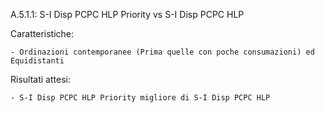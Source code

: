 A.5.1.1: S-I Disp PCPC HLP Priority vs S-I Disp PCPC HLP

Caratteristiche:

	- Ordinazioni contemporanee (Prima quelle con poche consumazioni) ed Equidistanti

Risultati attesi:
	
	- S-I Disp PCPC HLP Priority migliore di S-I Disp PCPC HLP